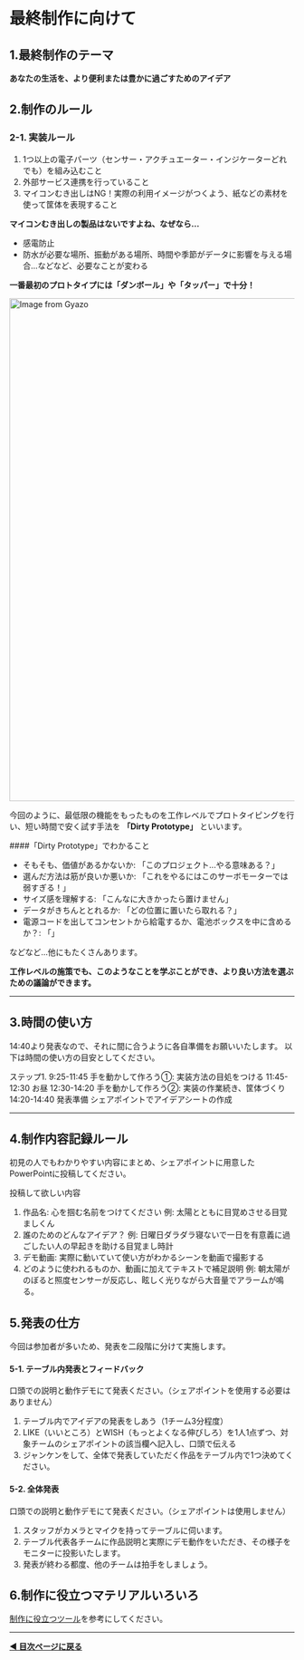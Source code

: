 # 最終制作に向けて

## 1.最終制作のテーマ
**あなたの生活を、より便利または豊かに過ごすためのアイデア**


## 2.制作のルール

### 2-1. 実装ルール

1. 1つ以上の電子パーツ（センサー・アクチュエーター・インジケーターどれでも）を組み込むこと
2. 外部サービス連携を行っていること
3. マイコンむき出しはNG！実際の利用イメージがつくよう、紙などの素材を使って筐体を表現すること

**マイコンむき出しの製品はないですよね、なぜなら...**

- 感電防止
- 防水が必要な場所、振動がある場所、時間や季節がデータに影響を与える場合...などなど、必要なことが変わる


**一番最初のプロトタイプには「ダンボール」や「タッパー」で十分！**

<a href="https://gyazo.com/102d5166c9d966b332301e8620542b53"><img src="https://i.gyazo.com/102d5166c9d966b332301e8620542b53.jpg" alt="Image from Gyazo" width="888"/></a>

今回のように、最低限の機能をもったものを工作レベルでプロトタイピングを行い、短い時間で安く試す手法を **「Dirty Prototype」** といいます。

####「Dirty Prototype」でわかること
- そもそも、価値があるかないか: 「このプロジェクト...やる意味ある？」
- 選んだ方法は筋が良いか悪いか: 「これをやるにはこのサーボモーターでは弱すぎる！」
- サイズ感を理解する: 「こんなに大きかったら置けません」
- データがきちんととれるか: 「どの位置に置いたら取れる？」
- 電源コードを出してコンセントから給電するか、電池ボックスを中に含めるか？: 「」

などなど...他にもたくさんあります。

**工作レベルの施策でも、このようなことを学ぶことができ、より良い方法を選ぶための議論ができます。**

 <!-- 
### 企画ルール
- テーマに沿っていること
-->

---
##  3.時間の使い方
14:40より発表なので、それに間に合うように各自準備をお願いいたします。
以下は時間の使い方の目安としてください。


ステップ1. 9:25-11:45	手を動かして作ろう①: 実装方法の目処をつける
11:45-12:30	お昼
12:30-14:20	手を動かして作ろう②: 実装の作業続き、筐体づくり
14:20-14:40	発表準備 シェアポイントでアイデアシートの作成

---
##  4.制作内容記録ルール
初見の人でもわかりやすい内容にまとめ、シェアポイントに用意したPowerPointに投稿してください。

投稿して欲しい内容
1. 作品名: 心を掴む名前をつけてください
    例: 太陽とともに目覚めさせる目覚ましくん
2. 誰のためのどんなアイデア？
    例: 日曜日ダラダラ寝ないで一日を有意義に過ごしたい人の早起きを助ける目覚まし時計
3. デモ動画: 実際に動いていて使い方がわかるシーンを動画で撮影する
4. どのように使われるものか、動画に加えてテキストで補足説明
    例: 朝太陽がのぼると照度センサーが反応し、眩しく光りながら大音量でアラームが鳴る。


## 5.発表の仕方

今回は参加者が多いため、発表を二段階に分けて実施します。

#### 5-1. テーブル内発表とフィードバック
口頭での説明と動作デモにて発表ください。（シェアポイントを使用する必要はありません）
1. テーブル内でアイデアの発表をしあう（1チーム3分程度）
2.  LIKE（いいところ）とWISH（もっとよくなる伸びしろ）を1人1点ずつ、対象チームのシェアポイントの該当欄へ記入し、口頭で伝える
3. ジャンケンをして、全体で発表していただく作品をテーブル内で1つ決めてください。

#### 5-2. 全体発表
口頭での説明と動作デモにて発表ください。（シェアポイントは使用しません）
1. スタッフがカメラとマイクを持ってテーブルに伺います。
2. テーブル代表各チームに作品説明と実際にデモ動作をいただき、その様子をモニターに投影いたします。　
3. 発表が終わる都度、他のチームは拍手をしましょう。

## 6.制作に役立つマテリアルいろいろ
[制作に役立つツール](../tools/readme.md)を参考にしてください。

---

**[◀ 目次ページに戻る](./readme.md)**


